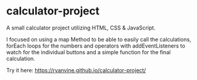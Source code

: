 # calculator-project
A small calculator project utilizing HTML, CSS &amp; JavaScript.

I focused on using a map Method to be able to easily call the calculations, forEach loops for the numbers and operators with addEventListeners to watch for the individual buttons and a simple function for the final calculation.

Try it here: https://ryanvine.github.io/calculator-project/
